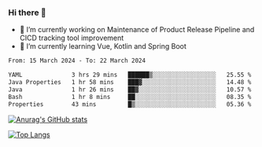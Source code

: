 ### Hi there 👋

- 🔭 I’m currently working on Maintenance of Product Release Pipeline and CICD tracking tool improvement
- 🌱 I’m currently learning Vue, Kotlin and Spring Boot

<!--START_SECTION:waka-->

```txt
From: 15 March 2024 - To: 22 March 2024

YAML              3 hrs 29 mins   ██████▒░░░░░░░░░░░░░░░░░░   25.55 %
Java Properties   1 hr 58 mins    ███▓░░░░░░░░░░░░░░░░░░░░░   14.48 %
Java              1 hr 26 mins    ██▓░░░░░░░░░░░░░░░░░░░░░░   10.57 %
Bash              1 hr 8 mins     ██░░░░░░░░░░░░░░░░░░░░░░░   08.35 %
Properties        43 mins         █▒░░░░░░░░░░░░░░░░░░░░░░░   05.36 %
```

<!--END_SECTION:waka-->

[![Anurag's GitHub stats](https://github-readme-stats.vercel.app/api?username=yunhao981&show_icons=true&theme=solarized-dark)](https://github.com/anuraghazra/github-readme-stats)

[![Top Langs](https://github-readme-stats.vercel.app/api/top-langs/?username=yunhao981&theme=solarized-dark&layout=compact)](https://github.com/anuraghazra/github-readme-stats)

<!--
**yunhao981/yunhao981** is a ✨ _special_ ✨ repository because its `README.md` (this file) appears on your GitHub profile.

Here are some ideas to get you started:

- 🔭 I’m currently working on Maintenance of Release Pipeline and CICD tracking tool improvement
- 🌱 I’m currently learning Vue, Kotlin and Spring Boot
- 👯 I’m looking to collaborate on ...
- 🤔 I’m looking for help with ...
- 💬 Ask me about ...
- 📫 How to reach me: ...
- 😄 Pronouns: ...
- ⚡ Fun fact: ...
-->


